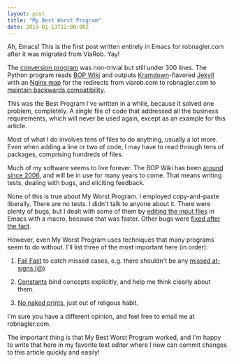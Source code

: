 ```yaml
---
layout: post
title: "My Best Worst Program"
date: 2019-01-13T12:00:00Z
---
```


Ah, Emacs! This is the first post written entirely in Emacs for
robnagler.com after it was migrated from ViaRob. Yay!

The [conversion program](https://github.com/robnagler/robnagler.github.io/blob/master/_viarob/convert.py)
was non-trivial but still under 300 lines. The Python program
reads
[BOP Wiki](https://www.bivio.biz/site-help/bp/Edit_Wiki_Page_Help)
and outputs [Kramdown](https://kramdown.gettalong.org)-flavored
[Jekyll](https://jekyllrb.com) with an
[Nginx map](http://nginx.org/en/docs/http/ngx_http_map_module.html)
for the redirects from viarob.com to robnagler.com to
[maintain backwards compatibility](https://www.robnagler.com/2015/04/11/Major-Release-Syndrome.html).

This was the Best Program I've written in a while, because it solved
one problem, completely. A single file of code that addressed all the
business requirements, which will never be used again, except as an
example for this article.

Most of what I do involves tens of files to do anything, usually a lot
more. Even when adding a line or two of code, I may have to read
through tens of packages, comprising hundreds of files.

Much of my software seems to live forever. The BOP Wiki has been
[around since 2006](https://github.com/biviosoftware/perl-Bivio/commit/18cf20d7a984e1b0e62af3f89c89a51ab39a3d2d#diff-0561dfd6c1465d08dc034e23f1d085b7),
and will be in use for many years to come. That means writing tests,
dealing with bugs, and eliciting feedback.

None of this is true about My Worst Program. I employed copy-and-paste
liberally. There are no tests. I didn't talk to anyone about it.
There were plenty of bugs, but I dealt with some of them by
[editing the input files](https://github.com/robnagler/robnagler.github.io/commit/dc79fb742250c87bad779d9445f0097051a0807b)
in Emacs with a macro, because that was faster. Other bugs were
[fixed after the fact](https://github.com/robnagler/robnagler.github.io/commit/34f706528e5c763d13b3294125abda0537be1f2a).

However, even My Worst Program uses techniques that
many programs seem to do without. I'll list three of
the most important here (in order):

1. [Fail Fast](https://github.com/radiasoft/pykern/wiki/DesignHints#fail-fast)
   to catch missed cases, e.g. there shouldn't be
   any [missed at-signs (@)](https://github.com/robnagler/robnagler.github.io/blob/a684612bd9982cd4dfc3f96fc90500c3f613d1e4/_viarob/convert.py#L269)

2. [Constants](https://github.com/radiasoft/pykern/wiki/DesignHints#explicit-coupling-bind-values-programmatically)
   bind concepts explicitly, and help me think clearly about them.

3. [No naked prints](https://github.com/radiasoft/pykern/wiki/DesignHints#output-for-programmers-logging),
   just out of religous habit.

I'm sure you have a different opinion, and feel free to email
me at robnagler.com.

The important thing is that My Best Worst Program worked, and
I'm happy to write that here in my favorite text editor where
I now can commit changes to this article quickly and easily!
